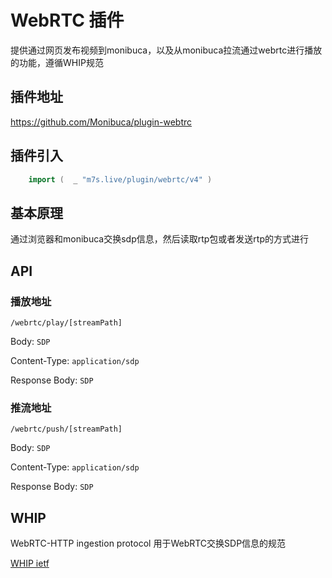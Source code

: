 # WebRTC 插件

提供通过网页发布视频到monibuca，以及从monibuca拉流通过webrtc进行播放的功能，遵循WHIP规范

## 插件地址

https://github.com/Monibuca/plugin-webtrc

## 插件引入
```go
    import (  _ "m7s.live/plugin/webrtc/v4" )
```

## 基本原理

通过浏览器和monibuca交换sdp信息，然后读取rtp包或者发送rtp的方式进行

## API

### 播放地址
`/webrtc/play/[streamPath]`

Body: `SDP`

Content-Type: `application/sdp`

Response Body: `SDP`

### 推流地址

`/webrtc/push/[streamPath]`

Body: `SDP`

Content-Type: `application/sdp`

Response Body: `SDP`
## WHIP
WebRTC-HTTP ingestion protocol
用于WebRTC交换SDP信息的规范

[WHIP ietf](https://datatracker.ietf.org/doc/html/draft-ietf-wish-whip-02)